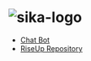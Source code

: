 # ![sika-logo](https://user-images.githubusercontent.com/81644815/120680500-abb97d80-c49a-11eb-9d48-cf39e01b4168.jpg)


  
<nav>
    <ul>
        <li><a href=Chatbot.html>Chat Bot</a></li>
        <li><a href="Content.html">RiseUp Repository</a></li>      
      <ul>
